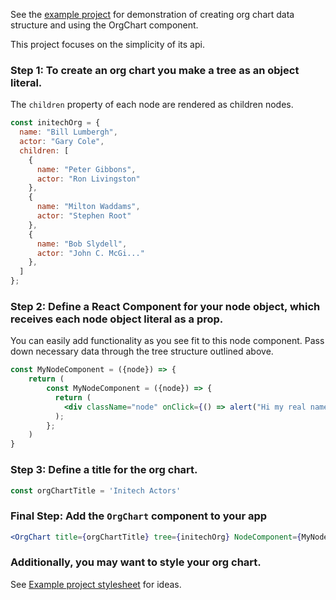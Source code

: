 See the [example project](example/README.md) for demonstration of creating org chart data structure and using the OrgChart component.

This project focuses on the simplicity of its api.

### Step 1: To create an org chart you make a tree as an object literal.
The ```children``` property of each node are rendered as children nodes.

```jsx harmony
const initechOrg = {
  name: "Bill Lumbergh",
  actor: "Gary Cole",
  children: [
    {
      name: "Peter Gibbons",
      actor: "Ron Livingston"
    },
    {
      name: "Milton Waddams",
      actor: "Stephen Root"
    },
    {
      name: "Bob Slydell",
      actor: "John C. McGi..."
    },
  ]
};
```
### Step 2: Define a React Component for your node object, which receives each node object literal as a prop.
You can easily add functionality as you see fit to this node component.
Pass down necessary data through the tree structure outlined above.

```jsx harmony
const MyNodeComponent = ({node}) => {
    return (
        const MyNodeComponent = ({node}) => {
          return (
            <div className="node" onClick={() => alert("Hi my real name is: " + node.actor)}>{ node.name }</div>
          );
        };
    )
}
```

### Step 3: Define a title for the org chart.
```jsx harmony
const orgChartTitle = 'Initech Actors'
```

### Final Step: Add the ```OrgChart``` component to your app
```jsx harmony
<OrgChart title={orgChartTitle} tree={initechOrg} NodeComponent={MyNodeComponent} />
```

### Additionally, you may want to style your org chart.
See [Example project stylesheet](example/src/App.css) for ideas.
